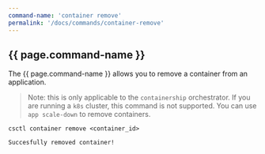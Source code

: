 ```yaml
---
command-name: 'container remove'
permalink: '/docs/commands/container-remove'
---
```


<h2> {{ page.command-name }} </h2>

<p>
The {{ page.command-name }} allows you to remove a container from an application.
</p>

> Note: this is only applicable to the `containership` orchestrator. If you are running a `k8s`
cluster, this command is not supported. You can use `app scale-down` to remove containers.

~~~
csctl container remove <container_id>

Succesfully removed container!
~~~
